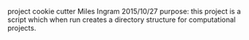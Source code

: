 project cookie cutter
Miles Ingram 2015/10/27
purpose: this project is a script which when run creates a directory structure for computational 
projects. 
